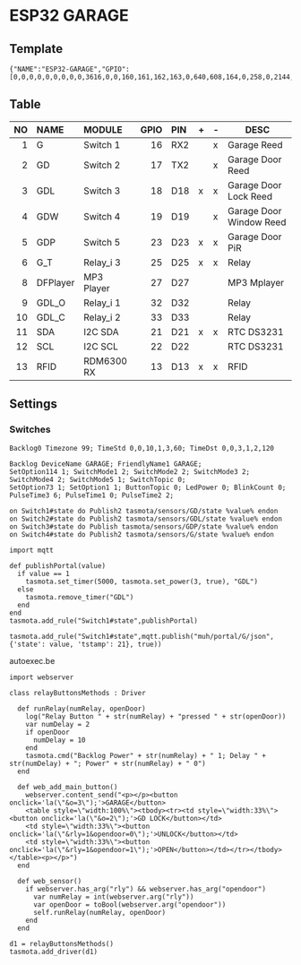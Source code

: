 # ESP32 GARAGE

## Template

```
{"NAME":"ESP32-GARAGE","GPIO":[0,0,0,0,0,0,0,0,0,3616,0,0,160,161,162,163,0,640,608,164,0,258,0,2144,0,0,0,0,256,257,0,0,0,0,0,0],"FLAG":0,"BASE":1}
```

## Table

| NO | NAME | MODULE | GPIO | PIN | + | - | DESC |
|--:|:--|:--|--:|:--|---|---|---|
| 1 | G | Switch 1 | 16 | RX2 | | x | Garage Reed |
| 2 | GD | Switch 2 | 17 | TX2 | | x | Garage Door Reed |
| 3 | GDL | Switch 3 | 18 | D18 | x | x | Garage Door Lock Reed |
| 4 | GDW | Switch 4 | 19 | D19 |   | x | Garage Door Window Reed |
| 5 | GDP | Switch 5 | 23 | D23 | x | x | Garage Door PiR |
| 6 | G_T | Relay_i 3 | 25 | D25 | x | x | Relay |
| 8 | DFPlayer | MP3 Player | 27 | D27 | | | MP3 Mplayer |
| 9 | GDL_O | Relay_i 1 | 32 | D32 | | | Relay |
| 10 | GDL_C | Relay_i 2 | 33 | D33 | | | Relay |
| 11 | SDA | I2C SDA | 21 | D21 | x | x | RTC DS3231 |
| 12 | SCL | I2C SCL | 22 | D22 | | | RTC DS3231 |
| 13 | RFID | RDM6300 RX | 13 | D13 | x | x | RFID |

## Settings
### Switches
```
Backlog0 Timezone 99; TimeStd 0,0,10,1,3,60; TimeDst 0,0,3,1,2,120
```
```
Backlog DeviceName GARAGE; FriendlyName1 GARAGE; 
SetOption114 1; SwitchMode1 2; SwitchMode2 2; SwitchMode3 2; SwitchMode4 2; SwitchMode5 1; SwitchTopic 0;
SetOption73 1; SetOption1 1; ButtonTopic 0; LedPower 0; BlinkCount 0;
PulseTime3 6; PulseTime1 0; PulseTime2 2;
```

```
on Switch1#state do Publish2 tasmota/sensors/GD/state %value% endon
on Switch2#state do Publish2 tasmota/sensors/GDL/state %value% endon
on Switch3#state do Publish tasmota/sensors/GDP/state %value% endon
on Switch4#state do Publish2 tasmota/sensors/G/state %value% endon

import mqtt

def publishPortal(value)
  if value == 1
    tasmota.set_timer(5000, tasmota.set_power(3, true), "GDL")
  else
    tasmota.remove_timer("GDL")
  end
end
tasmota.add_rule("Switch1#state",publishPortal)

tasmota.add_rule("Switch1#state",mqtt.publish("muh/portal/G/json", {'state': value, 'tstamp': 21}, true))
```

autoexec.be
```
import webserver

class relayButtonsMethods : Driver

  def runRelay(numRelay, openDoor)
    log("Relay Button " + str(numRelay) + "pressed " + str(openDoor))
    var numDelay = 2
    if openDoor
      numDelay = 10
    end
    tasmota.cmd("Backlog Power" + str(numRelay) + " 1; Delay " + str(numDelay) + "; Power" + str(numRelay) + " 0")
  end

  def web_add_main_button()
    webserver.content_send("<p></p><button onclick='la(\"&o=3\");'>GARAGE</button>
    <table style=\"width:100%\"><tbody><tr><td style=\"width:33%\"><button onclick='la(\"&o=2\");'>GD LOCK</button></td>
    <td style=\"width:33%\"><button onclick='la(\"&rly=1&opendoor=0\");'>UNLOCK</button></td>
    <td style=\"width:33%\"><button onclick='la(\"&rly=1&opendoor=1\");'>OPEN</button></td></tr></tbody></table><p></p>")
  end

  def web_sensor()
    if webserver.has_arg("rly") && webserver.has_arg("opendoor")
      var numRelay = int(webserver.arg("rly"))
      var openDoor = toBool(webserver.arg("opendoor"))
      self.runRelay(numRelay, openDoor)
    end
  end
  
d1 = relayButtonsMethods()
tasmota.add_driver(d1)
```
